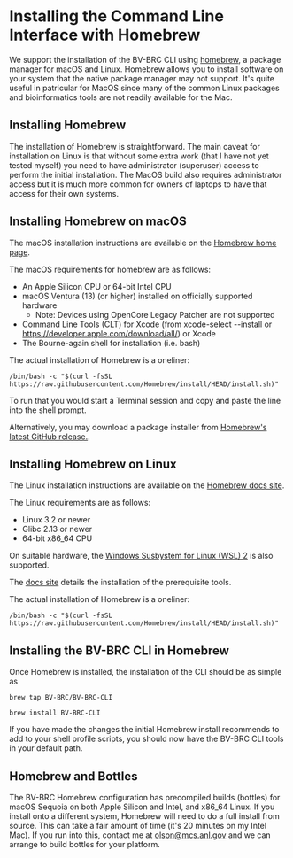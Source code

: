 # Installing the Command Line Interface with Homebrew

We support the installation of the BV-BRC CLI using [homebrew](https://brew.sh), a package manager for macOS and Linux. Homebrew allows you to install software on your system that the native package manager may not support. It's quite useful in patricular for MacOS since many of the common Linux packages and bioinformatics tools are not readily available for the Mac.

## Installing Homebrew

The installation of Homebrew is straightforward. The main caveat for installation on Linux is that without some extra work (that I have not yet tested myself) you need to have administrator (superuser) access to perform the initial installation. The MacOS build also requires administrator access but it is much more common for owners of laptops to have that access for their own systems.

## Installing Homebrew on macOS

The macOS installation instructions are available on the [Homebrew home page](https://brew.sh).

The macOS requirements for homebrew are as follows:

- An Apple Silicon CPU or 64-bit Intel CPU
- macOS Ventura (13) (or higher) installed on officially supported hardware
  - Note: Devices using OpenCore Legacy Patcher are not supported
- Command Line Tools (CLT) for Xcode (from xcode-select --install or https://developer.apple.com/download/all/) or Xcode 
- The Bourne-again shell for installation (i.e. bash)

The actual installation of Homebrew is a oneliner:

`/bin/bash -c "$(curl -fsSL https://raw.githubusercontent.com/Homebrew/install/HEAD/install.sh)"`

To run that you would start a Terminal session and copy and paste the line into the shell prompt.

Alternatively, you may download a package installer from [Homebrew's latest GitHub release.](ttps://github.com/Homebrew/brew/releases/latest).

## Installing Homebrew on Linux

The Linux installation instructions are available on the [Homebrew docs site](https://docs.brew.sh/Homebrew-on-Linux).

The Linux requirements are as follows:

- Linux 3.2 or newer
- Glibc 2.13 or newer
- 64-bit x86_64 CPU

On suitable hardware, the [Windows Susbystem for Linux (WSL) 2](https://docs.microsoft.com/en-us/windows/wsl/about) is also supported. 

The [docs site](https://docs.brew.sh/Homebrew-on-Linux#requirements)  details the installation of the prerequisite tools. 

The actual installation of Homebrew is a oneliner:

`/bin/bash -c "$(curl -fsSL https://raw.githubusercontent.com/Homebrew/install/HEAD/install.sh)"`

## Installing the BV-BRC CLI in Homebrew

Once Homebrew is installed, the installation of the CLI should be as simple as

```
brew tap BV-BRC/BV-BRC-CLI
```

```
brew install BV-BRC-CLI
```

If you have made the changes the initial Homebrew install recommends to add to your shell profile scripts, you should now have the BV-BRC CLI tools in your default path.

## Homebrew and Bottles

The BV-BRC Homebrew configuration has precompiled builds (bottles) for macOS Sequoia on both Apple Silicon and Intel, and x86_64 Linux. If you install onto a different system, Homebrew will need to do a full install from source. This can take a fair amount of time (it's 20 minutes on my Intel Mac). If you run into this, contact me at olson@mcs.anl.gov and we can arrange to build bottles for your platform.